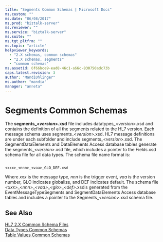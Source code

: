 ```yaml
---
title: "Segments Common Schemas | Microsoft Docs"
ms.custom: ""
ms.date: "06/08/2017"
ms.prod: "biztalk-server"
ms.reviewer: ""
ms.service: "biztalk-server"
ms.suite: ""
ms.tgt_pltfrm: ""
ms.topic: "article"
helpviewer_keywords: 
  - "2.X schemas, common schemas"
  - "2.X schemas, segments"
  - "common schemas"
ms.assetid: 6f66bce9-ead8-46c1-a66c-830750adc73b
caps.latest.revision: 3
author: "MandiOhlinger"
ms.author: "mandia"
manager: "anneta"
---
```

# Segments Common Schemas
The **segments_\<*version*>.xsd** file includes datatypes_\<*version*>.xsd and contains the definition of all the segments related to the HL7 version. Each message schema uses segments_\<*version*>.xsd. HL7 message definitions are under each subfolder and include segments_\<*version*>.xsd. The SegmentDataElements and DataElements Access database tables generate the segments_\<*version*>.xsd file, which includes a pointer to the Fields.xsd schema file for all data types. The schema file name format is:  
  
```  
  
<xxx>_<nnn>_<vaa>_GLO_DEF.xsd  
```  
  
 Where *xxx* is the message type, *nnn* is the trigger event, *vaa* is the version number, GLO indicates globalize, and DEF indicates default. The schema file *\<xxx>*_*\<nnn>*\_*\<vaa>*\_*\<glo>*\_*\<def>*.xsdis generated from the EventMessageTypeSegments and SegmentDataElements Access database tables and includes a pointer to the Segments\_\<*version*>.xsd schema file.  
  
## See Also  
 [HL7 2.X Common Schema Files](../../adapters-and-accelerators/accelerator-hl7/hl7-2-x-common-schema-files.md)   
 [Data Types Common Schemas](../../adapters-and-accelerators/accelerator-hl7/data-types-common-schemas.md)   
 [Table Values Common Schemas](../../adapters-and-accelerators/accelerator-hl7/table-values-common-schemas.md)